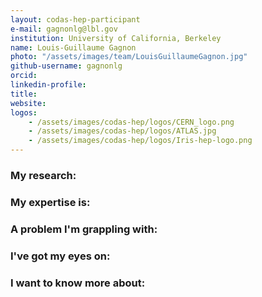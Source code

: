 ```yaml
---
layout: codas-hep-participant
e-mail: gagnonlg@lbl.gov
institution: University of California, Berkeley
name: Louis-Guillaume Gagnon
photo: "/assets/images/team/LouisGuillaumeGagnon.jpg"
github-username: gagnonlg
orcid: 
linkedin-profile: 
title: 
website: 
logos:
    - /assets/images/codas-hep/logos/CERN_logo.png
    - /assets/images/codas-hep/logos/ATLAS.jpg
    - /assets/images/codas-hep/logos/Iris-hep-logo.png
---
```



### My research:

### My expertise is:

### A problem I'm grappling with:

### I've got my eyes on:

### I want to know more about:
